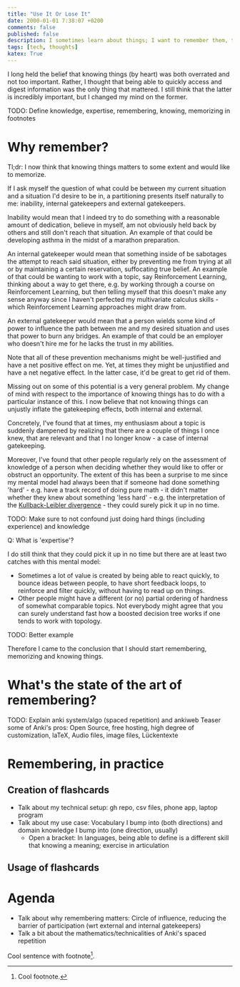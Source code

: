 ```yaml
---
title: "Use It Or Lose It"
date: 2000-01-01 7:38:07 +0200
comments: false
published: false
description: I sometimes learn about things; I want to remember them, too
tags: [tech, thoughts]
katex: True
---
```


I long held the belief that knowing things (by heart) was both overrated and not too important.
Rather, I thought that being able to quickly access and digest information was the only thing that mattered.
I still think that the latter is incredibly important, but I changed my mind on the former.

TODO: Define knowledge, expertise, remembering, knowing, memorizing in footnotes

# Why remember?

Tl;dr: I now think that knowing things matters to some extent and would like to memorize.

If I ask myself the question of what could be between my current situation and a situation I'd desire to be
in, a partitioning presents itself naturally to me: inability, internal gatekeepers and external gatekeepers.

Inability would mean that I indeed try to do something with a reasonable amount of dedication, believe in myself,
am not obviously held back by others and still don't reach that situation. An example of that could be developing
asthma in the midst of a marathon preparation.

An internal gatekeeper would mean that something inside of be sabotages the attempt to reach said situation, either
by preventing me from trying at all or by maintaining a certain reservation, suffocating true belief. An example
of that could be wanting to work with a topic, say Reinforcement Learning, thinking about a way to get there,
e.g. by working through a course on Reinforcement Learning, but then telling myself that this doesn't make any
sense anyway since I haven't perfected my multivariate calculus skills - which Reinforcement Learning approaches
might draw from.

An external gatekeeper would mean that a person wields some kind of power to influence the path between me and my
desired situation and uses that power to burn any bridges. An example of that could be an employer who doesn't hire
me for he lacks the trust in my abilities.

Note that all of these prevention mechanisms might be well-justified and have a net positive effect on me. Yet, at
times they might be unjustified and have a net negative effect. In the latter case, it'd be great to get rid of them.

Missing out on some of this potential is a very general problem. My change of mind with respect to the importance of
knowing things has to do with a particular instance of this. I now believe that not knowing things can unjustly
inflate the gatekeeping effects, both internal and external.

Concretely, I've found that at times, my enthusiasm about a topic is suddenly dampened by realizing that there are
a couple of things I once knew, that are relevant and that I no longer know - a case of internal gatekeeping.

Moreover, I've found that other people regularly rely on the assessment of knowledge of a person when deciding
whether they would like to offer or obstruct an opportunity. The extent of this has been a surprise to me since
my mental model had always been that if someone had done something 'hard' - e.g. have a track record of doing pure math -
it didn't matter whether they knew about something 'less hard' - e.g. the interpretation of the
[Kullback-Leibler divergence](https://en.wikipedia.org/wiki/Kullback%E2%80%93Leibler_divergence) - they could surely pick
it up in no time.

TODO: Make sure to not confound just doing hard things (including experience) and knowledge

Q: What is 'expertise'?

I do still think that they could pick it up in no time but there are at least two catches with this mental model:
* Sometimes a lot of value is created by being able to react quickly, to bounce ideas between people, to have short
  feedback loops, to reinforce and filter quickly, without having to read up on things.
* Other people might have a different (or no) partial ordering of hardness of somewhat comparable topics. Not everybody
  might agree that you can surely understand fast how a boosted decision tree works if one tends to work with topology.

TODO: Better example

Therefore I came to the conclusion that I should start remembering, memorizing and knowing things.

# What's the state of the art of remembering?

TODO: Explain anki system/algo (spaced repetition) and ankiweb
Teaser some of Anki's pros: Open Source, free hosting, high degree of customization, laTeX, Audio files, image files, Lückentexte


# Remembering, in practice

## Creation of flashcards
* Talk about my technical setup: gh repo, csv files, phone app, laptop program
* Talk about my use case: Vocabulary I bump into (both directions) and domain knowledge I bump into (one direction, usually)
  * Open a bracket: In languages, being able to define is a different skill that knowing a meaning; exercise in articulation

## Usage of flashcards

# Agenda

* Talk about why remembering matters: Circle of influence, reducing the barrier of participation (wrt external and internal gatekeepers)
* Talk a bit about the mathematics/technicalities of Anki's spaced repetition


Cool sentence with footnote[^0].


[^0]: Cool footnote.

